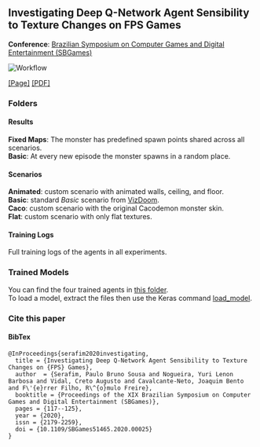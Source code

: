 ## Investigating Deep Q-Network Agent Sensibility to Texture Changes on FPS Games

**Conference**: [Brazilian Symposium on Computer Games and Digital Entertainment (SBGames)](https://www.sbgames.org/sbgames2020/)

![Workflow](https://paulobruno.github.io/assets/images/investigating.jpg)

[[Page]](https://paulobruno.github.io/publication/SBGames-investigating-deep/) [[PDF]](https://www.sbgames.org/proceedings2020/ComputacaoFull/209515.pdf)

### Folders

#### Results

**Fixed Maps**: The monster has predefined spawn points shared across all scenarios.  
**Basic**: At every new episode the monster spawns in a random place.


#### Scenarios

**Animated**: custom scenario with animated walls, ceiling, and floor.  
**Basic**: standard *Basic* scenario from [VizDoom](http://vizdoom.cs.put.edu.pl/).  
**Caco**: custom scenario with the original Cacodemon monster skin.  
**Flat**: custom scenario with only flat textures.

#### Training Logs

Full training logs of the agents in all experiments.

### Trained Models

You can find the four trained agents in [this folder](https://drive.google.com/drive/folders/1UdxsbmW30HjFtkd2eVxC34UWBHghH5Xd?usp=sharing).  
To load a model, extract the files then use the Keras command [load_model](https://www.tensorflow.org/api_docs/python/tf/keras/models/load_model).

### Cite this paper

#### BibTex

```
@InProceedings{serafim2020investigating,
  title = {Investigating Deep Q-Network Agent Sensibility to Texture Changes on {FPS} Games},
  author  = {Serafim, Paulo Bruno Sousa and Nogueira, Yuri Lenon Barbosa and Vidal, Creto Augusto and Cavalcante-Neto, Joaquim Bento and F\'{e}rrer Filho, R\^{o}mulo Freire},
  booktitle = {Proceedings of the XIX Brazilian Symposium on Computer Games and Digital Entertainment (SBGames)},
  pages = {117--125},
  year = {2020},
  issn = {2179-2259},
  doi = {10.1109/SBGames51465.2020.00025}
}
```

